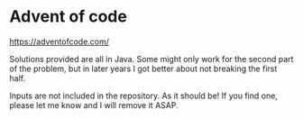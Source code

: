 # Advent of code

https://adventofcode.com/

Solutions provided are all in Java.
Some might only work for the second part of the problem, but in later years I got better about not breaking the first half.

Inputs are not included in the repository.  As it should be!  If you find one, please let me know and I will remove it ASAP.
